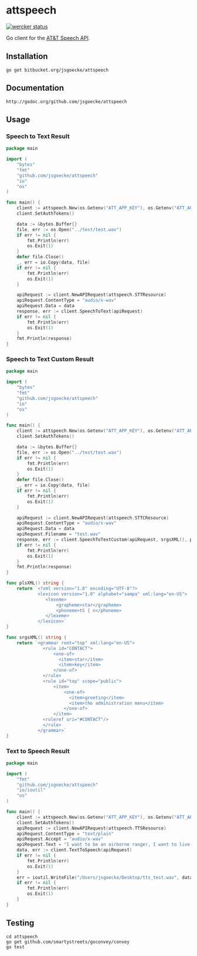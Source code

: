 # attspeech

[![wercker status](https://app.wercker.com/status/1c102c5109b0f8f4ecfe8f24e8eb8fcd/m "wercker status")](https://app.wercker.com/project/bykey/1c102c5109b0f8f4ecfe8f24e8eb8fcd)

Go client for the [AT&T Speech API](http://developer.att.com/apis/speech).

## Installation

	go get bitbucket.org/jsgoecke/attspeech

## Documentation

	http://godoc.org/github.com/jsgoecke/attspeech

## Usage

### Speech to Text Result

```go
package main

import (
	"bytes"
	"fmt"
	"github.com/jsgoecke/attspeech"
	"io"
	"os"
)

func main() {
	client := attspeech.New(os.Getenv("ATT_APP_KEY"), os.Getenv("ATT_APP_SECRET"), "")
	client.SetAuthTokens()

	data := &bytes.Buffer{}
	file, err := os.Open("../test/test.wav")
	if err != nil {
		fmt.Println(err)
		os.Exit(1)
	}
	defer file.Close()
	_, err = io.Copy(data, file)
	if err != nil {
		fmt.Println(err)
		os.Exit(1)
	}

	apiRequest := client.NewAPIRequest(attspeech.STTResource)
	apiRequest.ContentType = "audio/x-wav"
	apiRequest.Data = data
	response, err := client.SpeechToText(apiRequest)
	if err != nil {
		fmt.Println(err)
		os.Exit(1)
	}
	fmt.Println(response)
}
```

### Speech to Text Custom Result

```go
package main

import (
	"bytes"
	"fmt"
	"github.com/jsgoecke/attspeech"
	"io"
	"os"
)

func main() {
	client := attspeech.New(os.Getenv("ATT_APP_KEY"), os.Getenv("ATT_APP_SECRET"), "")
	client.SetAuthTokens()

	data := &bytes.Buffer{}
	file, err := os.Open("../test/test.wav")
	if err != nil {
		fmt.Println(err)
		os.Exit(1)
	}
	defer file.Close()
	_, err = io.Copy(data, file)
	if err != nil {
		fmt.Println(err)
		os.Exit(1)
	}

	apiRequest := client.NewAPIRequest(attspeech.STTCResource)
	apiRequest.ContentType = "audio/x-wav"
	apiRequest.Data = data
	apiRequest.Filename = "test.wav"
	response, err := client.SpeechToTextCustom(apiRequest, srgsXML(), plsXML())
	if err != nil {
		fmt.Println(err)
		os.Exit(1)
	}
	fmt.Println(response)
}

func plsXML() string {
	return `<?xml version="1.0" encoding="UTF-8"?> 
			<lexicon version="1.0" alphabet="sampa" xml:lang="en-US"> 
			   <lexeme> 
			       <grapheme>star</grapheme> 
			       <phoneme>tS { n</phoneme> 
			   </lexeme> 
			</lexicon>`
}

func srgsXML() string {
	return `<grammar root="top" xml:lang="en-US"> 
			  <rule id="CONTACT"> 
			      <one-of> 
			        <item>star</item> 
			        <item>key</item> 
			      </one-of> 
			  </rule> 
			  <rule id="top" scope="public"> 
			      <item> 
			          <one-of> 
			            <item>greeting</item> 
			            <item>the administration menu</item> 
			          </one-of> 
			      </item> 
			  <ruleref uri="#CONTACT"/> 
			  </rule> 
			</grammar>`
}
```

### Text to Speech Result

```go
package main

import (
	"fmt"
	"github.com/jsgoecke/attspeech"
	"io/ioutil"
	"os"
)

func main() {
	client := attspeech.New(os.Getenv("ATT_APP_KEY"), os.Getenv("ATT_APP_SECRET"), "")
	client.SetAuthTokens()
	apiRequest := client.NewAPIRequest(attspeech.TTSResource)
	apiRequest.ContentType = "text/plain"
	apiRequest.Accept = "audio/x-wav"
	apiRequest.Text = "I want to be an airborne ranger, I want to live the life of danger."
	data, err := client.TextToSpeech(apiRequest)
	if err != nil {
		fmt.Println(err)
		os.Exit(1)
	}
	err = ioutil.WriteFile("/Users/jsgoecke/Desktop/tts_test.wav", data, 0644)
	if err != nil {
		fmt.Println(err)
		os.Exit(1)
	}
}
```

## Testing
	
	cd attspeech
	go get github.com/smartystreets/goconvey/convey
	go test
